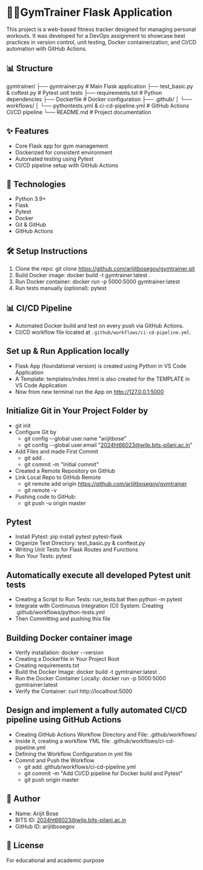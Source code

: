 # 🏃‍♂️GymTrainer Flask Application

This project is a web-based fitness tracker designed for managing personal workouts. It was developed for a DevOps assignment to showcase best practices in version control, unit testing, Docker containerization, and CI/CD automation with GitHub Actions.

## 📊 Structure

gymtrainer/ ├── gymtrainer.py # Main Flask application ├── test_basic.py & coftest.py # Pytest unit tests ├── requirements.txt # Python dependencies ├── Dockerfile # Docker configuration ├── .github/ │ └── workflows/ │ └── pythontests.yml & ci-cd-pipeline.yml # GitHub Actions CI/CD pipeline └── README.md # Project documentation

## ✨ Features

- Core Flask app for gym management
- Dockerized for consistent environment
- Automated testing using Pytest
- CI/CD pipeline setup with GitHub Actions

## 🤖 Technologies
- Python 3.9+
- Flask
- Pytest
- Docker
- Git & GitHub
- GitHub Actions

## 🛠️ Setup Instructions

1. Clone the repo:
git clone https://github.com/arijitbosegov/gymtrainer.git
2. Build Docker image:
docker build -t gymtrainer:latest .
3. Run Docker container:
docker run -p 5000:5000 gymtrainer:latest
4. Run tests manually (optional):
pytest

## 📊 CI/CD Pipeline

- Automated Docker build and test on every push via GitHub Actions.
- CI/CD workflow file located at `.github/workflows/ci-cd-pipeline.yml`.

## Set up & Run Application locally
- Flask App (foundational version) is created using Python in VS Code Application
- A Template: templates/index.html is also created for the TEMPLATE in VS Code Application
- Now from new terminal run the App on http://127.0.0.1:5000
  
## Initialize Git in Your Project Folder by
  - git init
- Configure Git by
  - git config --global user.name "arijitbose"
  - git config --global user.email "2024ht66023@wilp.bits-pilani.ac.in"
- Add Files and made First Commit
  - git add .
  - git commit -m "Initial commit"
- Created a Remote Repository on GitHub
- Link Local Repo to GitHub Remote
  - git remote add origin https://github.com/arijitbosegov/gymtrainer
  - git remote -v
- Pushing code to GitHub:
  - git push -u origin master
## Pytest
- Install Pytest: pip install pytest pytest-flask
- Organize Test Directory: test_basic.py & conftest.py
- Writing Unit Tests for Flask Routes and Functions
- Run Your Tests: pytest

## Automatically execute all developed Pytest unit tests
- Creating a Script to Run Tests: run_tests.bat then python -m pytest
- Integrate with Continuous Integration (CI) System: Creating .github/workflows/python-tests.yml
- Then Committing and pushing this file

## Building Docker container image
- Verify installation: docker --version
- Creating a Dockerfile in Your Project Root
- Creating requirements.txt
- Build the Docker Image: docker build -t gymtrainer:latest .
- Run the Docker Container Locally: docker run -p 5000:5000 gymtrainer:latest
- Verify the Container: curl http://localhost:5000

## Design and implement a fully automated CI/CD pipeline using GitHub Actions
- Creating GitHub Actions Workflow Directory and File: .github/workflows/
- Inside it, creating a workflow YML file: .github/workflows/ci-cd-pipeline.yml
- Defining the Workflow Configuration in yml file
- Commit and Push the Workflow
  - git add .github/workflows/ci-cd-pipeline.yml
  - git commit -m "Add CI/CD pipeline for Docker build and Pytest"
  - git push origin master

## 👤 Author
-	Name: Arijit Bose
-	BITS ID: 2024ht66023@wilp.bits-pilani.ac.in
-	GitHub ID: arijitbosegov

## 📝 License
For educational and academic purpose

